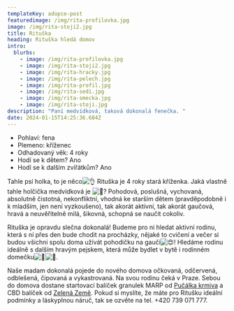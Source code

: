 ```yaml
---
templateKey: adopce-post
featuredimage: /img/rita-profilovka.jpg
image: /img/rita-stoji2.jpg
title: Rituška
heading: Rituška hledá domov
intro:
  blurbs:
    - image: /img/rita-profilovka.jpg
    - image: /img/rita-stoji2.jpg
    - image: /img/rita-hracky.jpg
    - image: /img/rita-pelech.jpg
    - image: /img/rita-profil.jpg
    - image: /img/rita-sedi.jpg
    - image: /img/rita-smecka.jpg
    - image: /img/rita-stoji.jpg
description: "Paní medvídková, taková dokonalá fenečka. "
date: 2024-01-15T14:25:36.684Z
---
```

* P﻿ohlaví: fena
* P﻿lemeno: kříženec
* O﻿dhadovaný věk: 4 roky
* H﻿odí se k dětem? Ano
* H﻿odí se k dalším zvířátkům? Ano

Tahle psí holka, to je něco![👌](https://static.xx.fbcdn.net/images/emoji.php/v9/td4/1.5/16/1f44c.png) Rituška je 4 roky stará kříženka. Jaká vlastně tahle holčička medvídková je ![🥰](https://static.xx.fbcdn.net/images/emoji.php/v9/t43/1.5/16/1f970.png)? Pohodová, [](<>)poslušná, vychovaná, absolutně čistotná, nekonfliktní, vhodná ke starším dětem (pravděpodobně i k mladším, jen není vyzkoušeno), tak akorát aktivní, tak akorát gaučová, hravá a neuvěřitelně milá, šikovná, schopná se naučit cokoliv.

Rituška je opravdu slečna dokonalá! Budeme pro ni hledat aktivní rodinu, která s ní přes den bude chodit na procházky, nějaké to cvičení a večer si budou všichni spolu doma užívát pohodičku na gauči![😍](https://static.xx.fbcdn.net/images/emoji.php/v9/t5b/1.5/16/1f60d.png)! Hledáme rodinu ideálně s dalším hravým pejskem, která může bydlet v bytě i rodinném domečku![🐾](https://static.xx.fbcdn.net/images/emoji.php/v9/t37/1.5/16/1f43e.png)![🏡](https://static.xx.fbcdn.net/images/emoji.php/v9/td0/1.5/16/1f3e1.png).

Naše madam dokonalá pojede do nového domova očkovaná, odčervená, odblešená, čipovaná a vykastrovaná. Na svou rodinu čeká v Praze. Sebou do domova dostane startovací balíček granulek MARP od [Pučálka krmiva](https://www.facebook.com/Pucalkakrmiva?__cft__[0]=AZVZqzonshzpiv5hleU-GmJ6xe_2bV4_jh7vK29lvhqMBwQa2CNou8un4xjb5CfgBNxL05Dvp2p7qHYOb2bGwPqBh-uF8gzfyCGxekJdIC0jqVGPIgL4a4NHjAPJwl1SSNdgL7n7grlEMmZ0EIWeNP_Bj4SPnjPQ8zxx6BbM401PHGv2E6CK5jKMQHst4ClYhMg&__tn__=-]K-R) a CBD balíček od [Zelená Země](https://www.facebook.com/zelenazeme.cz?__cft__[0]=AZVZqzonshzpiv5hleU-GmJ6xe_2bV4_jh7vK29lvhqMBwQa2CNou8un4xjb5CfgBNxL05Dvp2p7qHYOb2bGwPqBh-uF8gzfyCGxekJdIC0jqVGPIgL4a4NHjAPJwl1SSNdgL7n7grlEMmZ0EIWeNP_Bj4SPnjPQ8zxx6BbM401PHGv2E6CK5jKMQHst4ClYhMg&__tn__=-]K-R). Pokud si myslíte, že máte pro Ritušku ideální podmínky a láskyplnou náruč, tak se ozvěte na tel. +420 739 071 777.